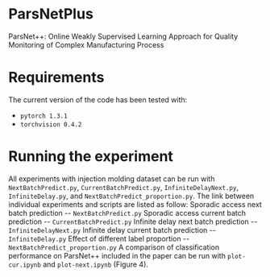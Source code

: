 # ParsNetPlus
ParsNet++: Online Weakly Supervised Learning Approach for Quality Monitoring of Complex Manufacturing Process

# Requirements
The current version of the code has been tested with:
* `pytorch 1.3.1`
* `torchvision 0.4.2`

# Running the experiment
All experiments with injection molding dataset can be run with `NextBatchPredict.py`, `CurrentBatchPredict.py`, `InfiniteDelayNext.py`, `InfiniteDelay.py`, and `NextBatchPredict_proportion.py`. The link between individual experiments and scripts are listed as follow:
Sporadic access next batch prediction -- `NextBatchPredict.py`
Sporadic access current batch prediction -- `CurrentBatchPredict.py`
Infinite delay next batch prediction -- `InfiniteDelayNext.py`
Infinite delay current batch prediction -- `InfiniteDelay.py`
Effect of different label proportion -- `NextBatchPredict_proportion.py`
A comparison of classification performance on ParsNet++ included in the paper can be run with `plot-cur.ipynb` and `plot-next.ipynb` (Figure 4).
